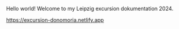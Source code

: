 Hello world! Welcome to my Leipzig excursion dokumentation 2024.

https://excursion-donomoria.netlify.app
